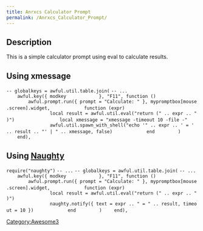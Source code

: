 ```yaml
---
title: Anrxcs Calculator Prompt
permalink: /Anrxcs_Calculator_Prompt/
---
```


Description
-----------

This is a simple calculator prompt using eval to calculate results.

Using xmessage
--------------

`-- globalkeys = awful.util.table.join(`
`-- ...`
`    awful.key({ modkey            }, "F11", function ()`
`        awful.prompt.run({ prompt = "Calculate: " }, mypromptbox[mouse.screen].widget,`
`            function (expr)`
`                local result = awful.util.eval("return (" .. expr .. ")")`
`                local xmessage = "xmessage -timeout 10 -file -"`
`                awful.util.spawn_with_shell("echo '" .. expr .. ' = ' .. result .. "' | " .. xmessage, false)`
`            end`
`        )`
`    end),`

Using [Naughty](/Naughty "wikilink")
------------------------------------

`require("naughty")`
`-- ...`
`-- globalkeys = awful.util.table.join(`
`-- ...`
`    awful.key({ modkey            }, "F11", function ()`
`        awful.prompt.run({ prompt = "Calculate: " }, mypromptbox[mouse.screen].widget,`
`            function (expr)`
`                local result = awful.util.eval("return (" .. expr .. ")")`
`                naughty.notify({ text = expr .. " = " .. result, timeout = 10 })`
`            end`
`        )`
`    end),`

[Category:Awesome3](/Category:Awesome3 "wikilink")